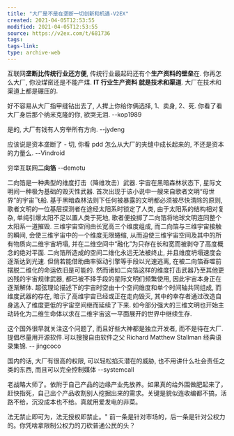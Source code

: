 ```yaml
---
title: "大厂是不是在垄断一切创新和机遇-V2EX"
created: 2021-04-05T12:53:55
modified: 2021-04-05T12:53:55
source: https://v2ex.com/t/681736
tags:
tags-link:
type: archive-web
---
```

互联网**垄断比传统行业还方便**, 传统行业最起码还有个**生产资料的壁垒**在. 你再怎么大厂, 你没煤窑还是不能产煤. **IT 行业生产资料 就是技术和渠道**. 大厂在技术和渠道上都是碾压的.

好不容易从大厂指甲缝钻出去了, 人撵上你给你俩选择, 1、卖身, 2、死. 你看了看大厂身后那个纳米克隆的你, 欲哭无泪. --kop1989

是的, 大厂有钱有人穷举所有方向. --jydeng

应该说是资本垄断了 - 切, 你看 pdd 怎么从大厂的夹缝中成长起来的, 不还是资本的力量么. --Vindroid

穷举互联网**二向箔** --demotu

二向箔是一种典型的维度打击（降维攻击）武器. 宇宙在黑暗森林状态下, 星际文明间一种极为基础的毁灭性武器. 首次出现于该小说中一艘来自歌者文明“母世界”的宇宙飞船. 基于黑暗森林法则下任何被暴露的文明都必须被尽快清除的原则, 歌者文明的一位基层探测者在途经太阳系时锁定了人类, 由于太阳系的结构相对复杂, 单纯引爆太阳不足以置人类于死地, 歌者便投掷了二向箔将地球文明连同整个太阳系一道摧毁. 三维宇宙空间由长宽高三个维度组成, 而二向箔与三维宇宙接触的瞬间, 会使三维宇宙中的一个维度无限蜷缩, 从而迫使三维宇宙空间及其中的所有物质向二维宇宙坍塌, 并在二维空间中“融化”为只存在长和宽而被剥夺了高度概念的绝对平面. 二向箔所造成的空间二维化永远无法被终止, 并且维度坍塌速度会逐渐达到光速. 但倘若能借助曲率驱动引擎等手段以光速逃离, 在被二向箔吞噬前摆脱二维化的命运依旧是可能的. 然而诸如二向箔这样的维度打击武器乃至其他更凶残的宇宙规律武器, 都已被不择手段的星际文明们频繁使用, 因此宇宙本身正在逐渐解体. 超弦理论描述下的宇宙时空由十个空间维度和单个时间轴共同组成, 而维度武器的存在, 暗示了高维宇宙已经或正在走向毁灭, 其中的幸存者通过改造自身逃入了维度更低的宇宙空间继而延续了下来. 如今部分强大的三维文明也开始主动转化为二维生命体以求在二维宇宙这一平面展开的世界中继续生存.

这个国外很早就关注这个问题了, 而且好些大神都是独立开发者, 而不是待在大厂.提倡尽量用开源软件.可以搜搜自由软件之父 Richard Matthew Stallman 经典语录集锦. -- jingcoco

国内的话, 大厂有很高的权限, 可以轻松掐灭潜在的威胁, 也不用讲什么社会责任之类的东西, 而且可以完全控制媒体 --systemcall

老战略大师了。依附于自己产品的边缘产业先放养。如果真的给外围做肥起来了，赶快指死，自己出个产品收割别人挖掘出来的需求。关键是貌似连收编都不搞，活路不给，沉没成本也不给。真就用爱发电的非菜。

法无禁止即可为，法无授权即禁止。" 前一条是针对市场的，后一条是针对公权力的。你凭啥拿限制公权力的刀砍普通公民的头？